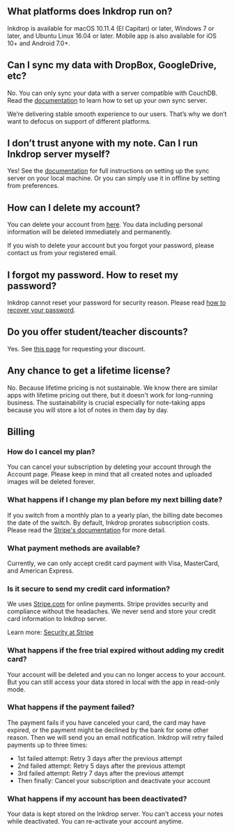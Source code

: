 ## What platforms does Inkdrop run on?

Inkdrop is available for macOS 10.11.4 (El Capitan) or later, Windows 7 or later, and Ubuntu Linux 16.04 or later.
Mobile app is also available for iOS 10+ and Android 7.0+.

## Can I sync my data with DropBox, GoogleDrive, etc?

No. You can only sync your data with a server compatible with CouchDB.
Read the [documentation](/manual/synchronizing-in-the-cloud#how-to-set-up-your-own-sync-server) to learn how to set up your own sync server.

We’re delivering stable smooth experience to our users.
That’s why we don’t want to defocus on support of different platforms.

## I don’t trust anyone with my note. Can I run Inkdrop server myself?

Yes!
See the [documentation](/manual/synchronizing-in-the-cloud) for full instructions on setting up the sync server on your local machine.
Or you can simply use it in offline by setting from preferences.

## How can I delete my account?

You can delete your account from [here](https://app.inkdrop.info/account/delete).
You data including personal information will be deleted immediately and permanently.

If you wish to delete your account but you forgot your password, please contact us from your registered email.

## I forgot my password. How to reset my password?

Inkdrop cannot reset your password for security reason.
Please read [how to recover your password](/manual/recovering-your-password).

## Do you offer student/teacher discounts?

Yes. See [this page](/student-discount) for requesting your discount.

## Any chance to get a lifetime license?

No. Because lifetime pricing is not sustainable.
We know there are similar apps with lifetime pricing out there, but it doesn't work for long-running business.
The sustainability is crucial especially for note-taking apps because you will store a lot of notes in them day by day.


## Billing

### How do I cancel my plan?

You can cancel your subscription by deleting your account through the Account page. Please keep in mind that all created notes and uploaded images will be deleted forever.

### What happens if I change my plan before my next billing date?

If you switch from a monthly plan to a yearly plan, the billing date becomes the date of the switch. By default, Inkdrop prorates subscription costs. Please read the [Stripe's documentation](https://stripe.com/docs/subscriptions/upgrading-downgrading) for more detail.

### What payment methods are available?

Currently, we can only accept credit card payment with Visa, MasterCard, and American Express.

### Is it secure to send my credit card information?

We uses [Stripe.com](https://stripe.com/) for online payments. Stripe provides security and compliance without the headaches. We never send and store your credit card information to Inkdrop server.

Learn more: [Security at Stripe](https://stripe.com/docs/security/stripe)

### What happens if the free trial expired without adding my credit card?

Your account will be deleted and you can no longer access to your account. But you can still access your data stored in local with the app in read-only mode.

### What happens if the payment failed?

The payment fails if you have canceled your card, the card may have expired, or the payment might be declined by the bank for some other reason. Then we will send you an email notification. Inkdrop will retry failed payments up to three times:

*   1st failed attempt: Retry 3 days after the previous attempt
*   2nd failed attempt: Retry 5 days after the previous attempt
*   3rd failed attempt: Retry 7 days after the previous attempt
*   Then finally: Cancel your subscription and deactivate your account

### What happens if my account has been deactivated?

Your data is kept stored on the Inkdrop server.
You can't access your notes while deactivated.
You can re-activate your account anytime.

